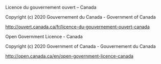 Licence du gouvernement ouvert – Canada

Copyright (c) 2020 Gouvernement du Canada - Government of Canada

http://ouvert.canada.ca/fr/licence-du-gouvernement-ouvert-canada


Open Government Licence - Canada

Copyright (c) 2020 Government of Canada - Gouvernement du Canada

http://open.canada.ca/en/open-government-licence-canada
